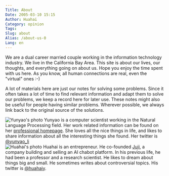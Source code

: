 ```yaml
---
Title: About
Date: 2005-03-10 15:15
Author: Huahai
Category: opinion
Tags: 
Slug: about
Alias: /about-us-0
Lang: en
---
```


<!--![Photo of Yunyao and Huahai together](/images/slide-image-3.jpg)-->

We are a dual career married couple working in the information technology industry. We live in the California Bay Area. This site is about our lives, our thoughts, and everything going on about us. Hope you enjoy the time spent with us here. As you know, all human connections are real, even the "virtual" ones :-)

A lot of materials here are just our notes for solving some problems. Since it often takes a lot of time to find relevant information and adapt them to solve our problems, we keep a record here for later use. These notes might also be useful for people having similar problems. Wherever possible, we always link back to the original source of the solutions.

<div class="intro"> 
<div class="left">
  <img src="/images/yunyao.jpg" alt="Yunyao's photo"/> 
  Yunyao is a computer scientist working in the Natural Language Processing field. Her work related information can be found on her <a href="https://yunyaoli.github.io/">professional homepage</a>. She loves all the nice things in life, and likes to share information about all the interesting things she found. Her twitter is <a href="https://twitter.com/yunyao_li">@yunyao_li</a>
</div>
<div class="right">
  <img src="/images/huahai.jpg" alt="Huahai's photo"/>
  Huahai is an entrepreneur. He co-founded <a href="https://juji.io">Juji</a>, a company building and selling an AI chabot platform.  In his previous life, he had been a professor and a research scientist. He likes to dream about things big and small. He sometimes writes about controversial topics. His twitter is <a href="https://twitter.com/huahaiy">@huahaiy</a>. 
</div>
</div>

